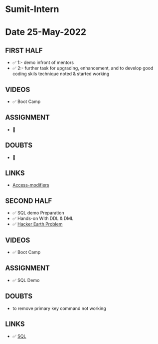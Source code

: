 # Sumit-Intern

# Date 25-May-2022


## FIRST HALF
- ✅ 1:- demo infront of mentors
- ✅ 2:- further task for upgrading, enhancement, and to develop good coding skils technique noted & started working


## VIDEOS
- ✅ Boot Camp

## ASSIGNMENT 
- 🚫

## DOUBTS
- 🚫

## LINKS
- [Access-modifiers](https://tutorialsclass.com/python-access-modifiers/)


## SECOND HALF
- ✅ SQL demo Preparation
- ✅ Hands-on With DDL & DML
- ✅ [Hacker Earth Problem](https://github.com/sp18-interns/Sumit-Intern/tree/main/26-May-2022/Hacker_Earth)

## VIDEOS
- ✅ Boot Camp

## ASSIGNMENT 
- ✅ SQL Demo

## DOUBTS
- to remove primary key command not working

## LINKS 
- ✅ [SQL](https://www.w3schools.com/sql/default.asp)
